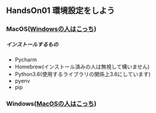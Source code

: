 ## HandsOn01 環境設定をしよう

### MacOS([Windowsの人はこっち](#Windows))  
##### インストールするもの
- Pycharm
- Homebrew(インストール済みの人は無視して構いません)
- Python3.6(使用するライブラリの関係上3.6にしています)
- pyenv
- pip

### Windows([MacOSの人はこっち](#MacOS))